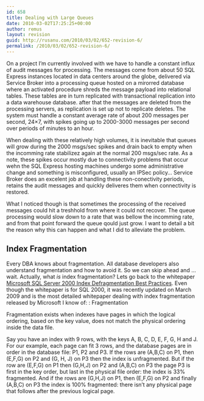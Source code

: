 ```yaml
---
id: 658
title: Dealing with Large Queues
date: 2010-03-02T17:25:25+00:00
author: remus
layout: revision
guid: http://rusanu.com/2010/03/02/652-revision-6/
permalink: /2010/03/02/652-revision-6/
---
```

On a project I&#8217;m currently involved with we have to handle a constant influx of audit messages for processing. The messages come from about 50 SQL Express instances located in data centers around the globe, delivered via Service Broker into a processing queue hosted on a mirorred database where an activated procedure shreds the message payload into relational tables. These tables are in turn replicated with transactional replication into a data warehouse database. after that the messages are deleted from the processing servers, as replication is set up not to replicate deletes. The system must handle a constant average rate of about 200 messages per second, 24&#215;7, with spikes going up to 2000-3000 messages per second over periods of minutes to an hour.

When dealing with these relatively high volumes, it is inevitable that queues will grow during the 2000 msgs/sec spikes and drain back to empty when the incomming rate stabilizez again at the normal 200 msgs/sec rate. As a note, these spikes occur mostly due to connectivity problems that occur wehn the SQL Express hosting machines undergo some administrative change and something is misconfigured, usually an IPSec policy&#8230; Service Broker does an excelent job at handling these non-conectivity periods, retains the audit messages and quickly deliveres them when connectivity is restored.

What I noticed though is that sometimes the processing of the received messages could hit a treshhold from where it could not recover. The queue processing would slow down to a rate that was bellow the incomming rate, and from that point forward the queue qould just grow. I want to detail a bit the reason why this can happen and what I did to alleviate the problem.

## Index Fragmentation

Every DBA knows about fragmentation. All database developers also understand fragmentation and how to avoid it. So we can skip ahead and &#8230; wait. Actually, what _is_ index fragmentation? Lets go back to the whitepaper <a href="http://technet.microsoft.com/en-us/library/cc966523.aspx#EHAA" target="_blank">Microsoft SQL Server 2000 Index Defragmentation Best Practices</a>. Even though the whitepaper is for SQL 2000, it was recently updated on March 2009 and is the most detailed whitepaper dealing with index fragmentation released by Microsoft I know of:
:   Fragmentation

Fragmentation exists when indexes have pages in which the logical ordering, based on the key value, does not match the physical ordering inside the data file.

Say you have an index with 9 rows, with the keys A, B, C, D, E, F, G, H and J. For our example, each page can fit 3 rows, and the database pages are in order in the database file: P1, P2 and P3. If the rows are (A,B,C) on P1, then (E,F,G) on P2 and (G, H, J) on P3 then the index is unfragmented. But if the row are (E,F,G) on P1 then (G,H,J) on P2 and (A,B,C) on P3 the page P3 is first in the key order, but last in the physical file order: the index is 33% fragmented. And if the rows are (G,H,J) on P1, then (E,F,G) on P2 and finally (A,B,C) on P3 the index is 100% fragmented: there isn&#8217;t any physical page that follows after the previous logical page.</p>